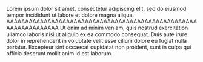 Lorem ipsum dolor sit amet, consectetur adipiscing elit, sed do eiusmod tempor incididunt ut labore et dolore magna aliqua. AAAAAAAAAAAAAAAAAAAAAAAAAAAAAAAAAAAAAAAAAAAAAAAAAAAAAAAAAAAAAAAAA Ut enim ad minim veniam, quis nostrud exercitation ullamco laboris nisi ut aliquip ex ea commodo consequat. Duis aute irure dolor in reprehenderit in voluptate velit esse cillum dolore eu fugiat nulla pariatur. Excepteur sint occaecat cupidatat non proident, sunt in culpa qui officia deserunt mollit anim id est laborum.
